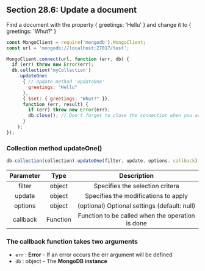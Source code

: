 ## Section 28.6: Update a document

Find a document with the property { greetings: 'Hellu' } and change it to { greetings: 'Whut?' }
```js
const MongoClient = require('mongodb').MongoClient;
const url = 'mongodb://localhost:27017/test';

MongoClient.connect(url, function (err, db) {
  if (err) throw new Error(err);
  db.collection('myCollection')
    .updateOne(
      { // Update method 'updateOne'
        greetings: "Hellu" 
      },
      { $set: { greetings: "Whut?" }},
      function (err, result) {
        if (err) throw new Error(err);
        db.close(); // Don't forget to close the connection when you are done
      }
    );
});
```

### Collection method updateOne()

```js
db.collection(collection).updateOne(filter, update, options. callback);
```

| Parameter | Type | Description |
|:---------:|:----:|:-----------:|
| filter | object | Specifies the selection critera |
| update | object | Specifies the modifications to apply |
| options | object | (optional) Optional settings (default: null) |
| callback | Function | Function to be called when the operation is done |


### The callback function takes two arguments

- `err` : **Error** - If an error occurs the err argument will be defined
- `db` : object - The **MongoDB instance**